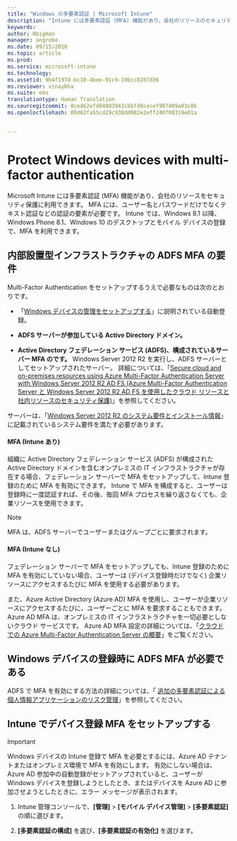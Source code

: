 ```yaml
---
title: "Windows の多要素認証 | Microsoft Intune"
description: "Intune には多要素認証 (MFA) 機能があり、会社のリソースのセキュリティ保護に利用できます。"
keywords: 
author: Nbigman
manager: angrobe
ms.date: 09/15/2016
ms.topic: article
ms.prod: 
ms.service: microsoft-intune
ms.technology: 
ms.assetid: 9b4f197d-bc10-4bee-91c9-19bcc8287d36
ms.reviewer: vinaybha
ms.suite: ems
translationtype: Human Translation
ms.sourcegitcommit: 0ced62efd04803943cbbfd8cecef907409a03c0b
ms.openlocfilehash: 00d63fa55cd29c938dd082e2eff240f08319e01a


---
```


# Protect Windows devices with multi-factor authentication
Microsoft Intune には多要素認証 (MFA) 機能があり、会社のリソースをセキュリティ保護に利用できます。 MFA には、ユーザー名とパスワードだけでなくテキスト認証などの認証の要素が必要です。 Intune では、Windows 8.1 以降、Windows Phone 8.1、Windows 10 のデスクトップとモバイル デバイスの登録で、MFA を利用できます。

## 内部設置型インフラストラクチャの ADFS MFA の要件
Multi-Factor Authentication をセットアップするうえで必要なものは次のとおりです。

-   「[Windows デバイスの管理をセットアップする](set-up-windows-device-management-with-microsoft-intune.md)」に説明されている自動登録。
-   **ADFS サーバーが参加している Active Directory ドメイン。**

-   **Active Directory フェデレーション サービス (ADFS)、構成されているサーバー MFA のです。** Windows Server 2012 R2 を実行し、ADFS サーバーとしてセットアップされたサーバー。 詳細については、「[Secure cloud and on-premises resources using Azure Multi-Factor Authentication Server with Windows Server 2012 R2 AD FS (Azure Multi-Factor Authentication Server と Windows Server 2012 R2 AD FS を使用したクラウド リソースと社内リソースのセキュリティ保護)](https://azure.microsoft.com/en-us/documentation/articles/multi-factor-authentication-get-started-adfs-w2k12/)」を参照してください。

サーバーは、「[Windows Server 2012 R2 のシステム要件とインストール情報](http://technet.microsoft.com/library/dn303418.aspx)」に記載されているシステム要件を満たす必要があります。

 


#### MFA (Intune あり)
組織に Active Directory フェデレーション サービス (ADFS) が構成された Active Directory ドメインを含むオンプレミスの IT インフラストラクチャが存在する場合、フェデレーション サーバーで MFA をセットアップして、Intune 登録のために MFA を有効にできます。 Intune で MFA を構成すると、ユーザーは登録時に一度認証すれば、その後、毎回 MFA プロセスを繰り返さなくても、企業リソースを使用できます。

>[!NOTE]
>MFA は、ADFS サーバーでユーザーまたはグループごとに要求されます。  

#### MFA (Intune なし)
フェデレーション サーバーで MFA をセットアップしても、Intune 登録のために MFA を有効にしていない場合、ユーザーは (デバイス登録時だけでなく) 企業リソースにアクセスするたびに MFA を使用する必要があります。

また、Azure Active Directory (Azure AD) MFA を使用し、ユーザーが企業リソースにアクセスするたびに、ユーザーごとに MFA を要求することもできます。 Azure AD MFA は、オンプレミスの IT インフラストラクチャを一切必要としないクラウド サービスです。 Azure AD MFA 設定の詳細については、「[クラウドでの Azure Multi-Factor Authentication Server の概要](https://azure.microsoft.com/en-us/documentation/articles/multi-factor-authentication-get-started-cloud/)」をご覧ください。

## Windows デバイスの登録時に ADFS MFA が必要である
ADFS で MFA を有効にする方法の詳細については、「 [追加の多要素認証による個人情報アプリケーションのリスク管理](http://technet.microsoft.com/library/dn280949.aspx)」を参照してください。

## Intune でデバイス登録 MFA をセットアップする
>[!Important]  
>Windows デバイスの Intune 登録で MFA を必要とするには、Azure AD テナントまたはオンプレミス環境で MFA を有効にします。 有効にしない場合は、Azure AD 参加中の自動登録がセットアップされていると、ユーザーが Windows デバイスを登録しようとしたとき、またはデバイスを Azure AD に参加させようとしたときに、エラー メッセージが表示されます。

1.  Intune 管理コンソールで、**[管理]** &gt; **[モバイル デバイス管理]** &gt; **[多要素認証]** の順に選びます。

2.  **[多要素認証の構成]** を選び、**[多要素認証の有効化]** を選びます。



<!--HONumber=Sep16_HO3-->


